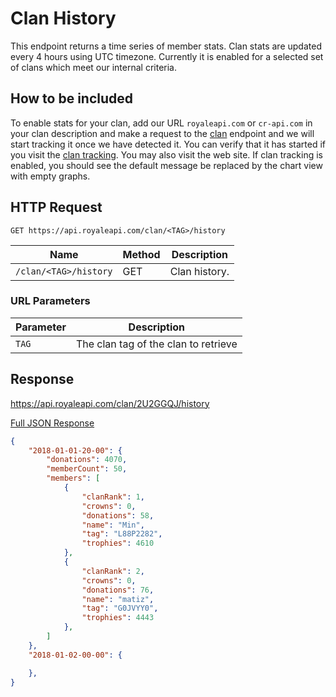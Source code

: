 # Clan History

This endpoint returns a time series of member stats. Clan stats are updated every 4 hours using UTC timezone. Currently it is enabled for a selected set of clans which meet our internal criteria.

## How to be included

To enable stats for your clan, add our URL `royaleapi.com` or `cr-api.com` in your clan description and make a request to the [clan](/endpoints/clan.md) endpoint and we will start tracking it once we have detected it. You can verify that it has started if you visit the [clan tracking](/endpoints/clan_tracking.md). You may also visit the web site. If clan tracking is enabled, you should see the default message be replaced by the chart view with empty graphs.


## HTTP Request

`GET https://api.royaleapi.com/clan/<TAG>/history`

Name | Method | Description
--- | --- | ---
`/clan/<TAG>/history` | GET | Clan history.

### URL Parameters

Parameter | Description
--- | ---
`TAG` | The clan tag of the clan to retrieve

## Response

https://api.royaleapi.com/clan/2U2GGQJ/history

<a href="/json/clan_history_2U2GGQJ.json">Full JSON Response</a>

```json
{
    "2018-01-01-20-00": {
        "donations": 4070,
        "memberCount": 50,
        "members": [
            {
                "clanRank": 1,
                "crowns": 0,
                "donations": 58,
                "name": "Min",
                "tag": "L88P2282",
                "trophies": 4610
            },
            {
                "clanRank": 2,
                "crowns": 0,
                "donations": 76,
                "name": "matiz",
                "tag": "G0JVYY0",
                "trophies": 4443
            },
        ]
    },
    "2018-01-02-00-00": {

    },
}
```
